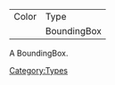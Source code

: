 |       |             |
|-------|-------------|
| Color | Type        |
|       | BoundingBox |

A BoundingBox.

[Category:Types](Category:Types "wikilink")